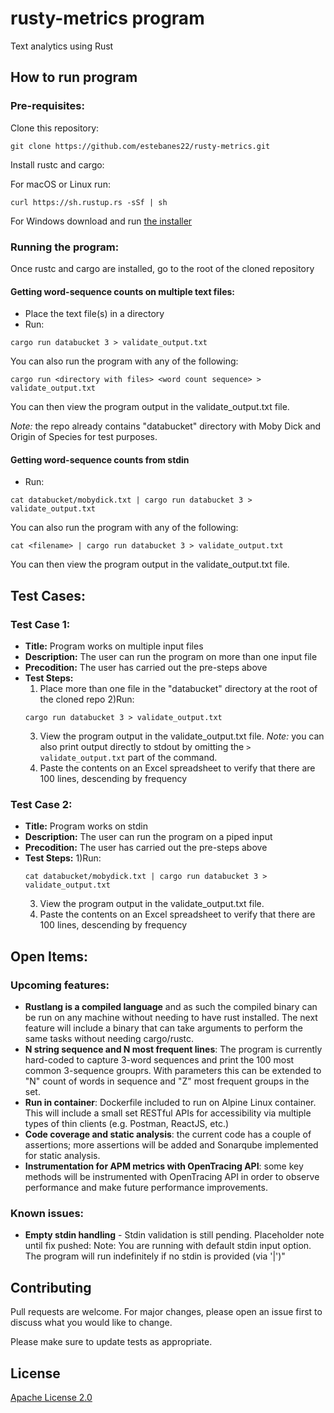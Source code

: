 # rusty-metrics program

Text analytics using Rust

## How to run program

### Pre-requisites:
Clone this repository:
```
git clone https://github.com/estebanes22/rusty-metrics.git
```

Install rustc and cargo:

For macOS or Linux run:
```
curl https://sh.rustup.rs -sSf | sh
```

For Windows download and run [the installer](https://win.rustup.rs/)

### Running the program:

Once rustc and cargo are installed, go to the root of the cloned repository

#### Getting word-sequence counts on multiple text files:
- Place the text file(s) in a directory
- Run:
```
cargo run databucket 3 > validate_output.txt
```
You can also run the program with any of the following:
```
cargo run <directory with files> <word count sequence> > validate_output.txt
```
You can then view the program output in the validate_output.txt file.

*Note:* the repo already contains "databucket" directory with Moby Dick and Origin of Species for test purposes.

#### Getting word-sequence counts from stdin
- Run:
```
cat databucket/mobydick.txt | cargo run databucket 3 > validate_output.txt
```
You can also run the program with any of the following:
```
cat <filename> | cargo run databucket 3 > validate_output.txt
```

You can then view the program output in the validate_output.txt file.

## Test Cases:

### Test Case 1:
- **Title:** Program works on multiple input files
- **Description:** The user can run the program on more than one input file
- **Precodition:** The user has carried out the pre-steps above
- **Test Steps:**
  1) Place more than one file in the "databucket" directory at the root of the cloned repo
  2)Run:
    ```
    cargo run databucket 3 > validate_output.txt
    ```
  3) View the program output in the validate_output.txt file. *Note:* you can also print output directly to stdout by omitting the ```> validate_output.txt``` part of the command.
  4) Paste the contents on an Excel spreadsheet to verify that there are 100 lines, descending by frequency

### Test Case 2:
- **Title:** Program works on stdin
- **Description:** The user can run the program on a piped input
- **Precodition:** The user has carried out the pre-steps above
- **Test Steps:**
  1)Run:
    ```
    cat databucket/mobydick.txt | cargo run databucket 3 > validate_output.txt
    ```
  3) View the program output in the validate_output.txt file.
  4) Paste the contents on an Excel spreadsheet to verify that there are 100 lines, descending by frequency
  

## Open Items:
### Upcoming features:
- **Rustlang is a compiled language** and as such the compiled binary can be run on any machine without needing to have rust installed. The next feature will include a binary that can take arguments to perform the same tasks without needing cargo/rustc.
- **N string sequence and N most frequent lines**: The program is currently hard-coded to capture 3-word sequences and print the 100 most common 3-sequence grouprs. With parameters this can be extended to "N" count of words in sequence and "Z" most frequent groups in the set.
- **Run in container**: Dockerfile included to run on Alpine Linux container. This will include a small set RESTful APIs for accessibility via multiple types of thin clients (e.g. Postman, ReactJS, etc.)
- **Code coverage and static analysis**: the current code has a couple of assertions; more assertions will be added and Sonarqube implemented for static analysis.
- **Instrumentation for APM metrics with OpenTracing API**: some key methods will be instrumented with OpenTracing API in order to observe performance and make future performance improvements.

### Known issues:
- **Empty stdin handling** - Stdin validation is still pending. Placeholder note until fix pushed: Note: You are running with default stdin input option. The program will run indefinitely if no stdin is provided (via '|')"

## Contributing
Pull requests are welcome. For major changes, please open an issue first to discuss what you would like to change.

Please make sure to update tests as appropriate.

## License
[Apache License 2.0](https://www.apache.org/licenses/LICENSE-2.0.txt)